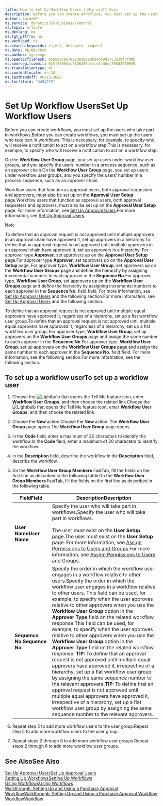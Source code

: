 ```yaml
---
title: How to Set Up Workflow Users | Microsoft Docs
description: Before you can create workflows, you must set up the users who take part in workflows. This is necessary, for example, to specify who will receive a notification to act on a workflow step.
author: SorenGP
ms.service: dynamics365-business-central
ms.topic: article
ms.devlang: na
ms.tgt_pltfrm: na
ms.workload: na
ms.search.keywords: reject, delegate, request
ms.date: 06/08/2020
ms.author: sgroespe
ms.openlocfilehash: ba6508c9679923836092ba4df9d3453a39f7fd9b
ms.sourcegitcommit: 0b5f8f68b1c9526288bfcce1a3bdc988d2910040
ms.translationtype: HT
ms.contentlocale: en-AU
ms.lasthandoff: 06/15/2020
ms.locfileid: "3454279"
---
```

# <a name="set-up-workflow-users"></a><span data-ttu-id="e87fb-104">Set Up Workflow Users</span><span class="sxs-lookup"><span data-stu-id="e87fb-104">Set Up Workflow Users</span></span>

<span data-ttu-id="e87fb-105">Before you can create workflows, you must set up the users who take part in workflows.</span><span class="sxs-lookup"><span data-stu-id="e87fb-105">Before you can create workflows, you must set up the users who take part in workflows.</span></span> <span data-ttu-id="e87fb-106">This is necessary, for example, to specify who will receive a notification to act on a workflow step.</span><span class="sxs-lookup"><span data-stu-id="e87fb-106">This is necessary, for example, to specify who will receive a notification to act on a workflow step.</span></span>  

<span data-ttu-id="e87fb-107">On the **Workflow User Group** page, you set up users under workflow user groups, and you specify the users’ number in a process sequence, such as an approver chain.</span><span class="sxs-lookup"><span data-stu-id="e87fb-107">On the **Workflow User Group** page, you set up users under workflow user groups, and you specify the users’ number in a process sequence, such as an approver chain.</span></span>  

<span data-ttu-id="e87fb-108">Workflow users that function as approval users, both approval requesters and approvers, must also be set up on the **Approval User Setup** page.</span><span class="sxs-lookup"><span data-stu-id="e87fb-108">Workflow users that function as approval users, both approval requesters and approvers, must also be set up on the **Approval User Setup** page.</span></span> <span data-ttu-id="e87fb-109">For more information, see [Set Up Approval Users](across-how-to-set-up-approval-users.md).</span><span class="sxs-lookup"><span data-stu-id="e87fb-109">For more information, see [Set Up Approval Users](across-how-to-set-up-approval-users.md).</span></span>  

> [!NOTE]  
> <span data-ttu-id="e87fb-110">To define that an approval request is not approved until multiple approvers in an approval chain have approved it, set up approvers in a hierarchy.</span><span class="sxs-lookup"><span data-stu-id="e87fb-110">To define that an approval request is not approved until multiple approvers in an approval chain have approved it, set up approvers in a hierarchy.</span></span> <span data-ttu-id="e87fb-111">For approver type **Approver**, set approvers up on the **Approval User Setup** page.</span><span class="sxs-lookup"><span data-stu-id="e87fb-111">For approver type **Approver**, set approvers up on the **Approval User Setup** page.</span></span> <span data-ttu-id="e87fb-112">For approver type, **Workflow User Group**, set approvers up on the **Workflow User Groups** page and define the hierarchy by assigning incremental numbers to each approver in the **Sequence No.**</span><span class="sxs-lookup"><span data-stu-id="e87fb-112">For approver type, **Workflow User Group**, set approvers up on the **Workflow User Groups** page and define the hierarchy by assigning incremental numbers to each approver in the **Sequence No.**</span></span> <span data-ttu-id="e87fb-113">field.</span><span class="sxs-lookup"><span data-stu-id="e87fb-113">field.</span></span> <span data-ttu-id="e87fb-114">For more information, see [Set Up Approval Users](across-how-to-set-up-approval-users.md) and the following section.</span><span class="sxs-lookup"><span data-stu-id="e87fb-114">For more information, see [Set Up Approval Users](across-how-to-set-up-approval-users.md) and the following section.</span></span>  
>
> <span data-ttu-id="e87fb-115">To define that an approval request is not approved until multiple equal approvers have approved it, regardless of a hierarchy, set up a flat workflow user group.</span><span class="sxs-lookup"><span data-stu-id="e87fb-115">To define that an approval request is not approved until multiple equal approvers have approved it, regardless of a hierarchy, set up a flat workflow user group.</span></span> <span data-ttu-id="e87fb-116">For approver type, **Workflow User Group**, set up approvers on the **Workflow User Groups** page and assign the same number to each approver in the **Sequence No.**</span><span class="sxs-lookup"><span data-stu-id="e87fb-116">For approver type, **Workflow User Group**, set up approvers on the **Workflow User Groups** page and assign the same number to each approver in the **Sequence No.**</span></span> <span data-ttu-id="e87fb-117">field.</span><span class="sxs-lookup"><span data-stu-id="e87fb-117">field.</span></span> <span data-ttu-id="e87fb-118">For more information, see the following section.</span><span class="sxs-lookup"><span data-stu-id="e87fb-118">For more information, see the following section.</span></span>  

## <a name="to-set-up-a-workflow-user"></a><span data-ttu-id="e87fb-119">To set up a workflow user</span><span class="sxs-lookup"><span data-stu-id="e87fb-119">To set up a workflow user</span></span>

1. <span data-ttu-id="e87fb-120">Choose the ![Lightbulb that opens the Tell Me feature](media/ui-search/search_small.png "Tell me what you want to do") icon, enter **Workflow User Groups**, and then choose the related link.</span><span class="sxs-lookup"><span data-stu-id="e87fb-120">Choose the ![Lightbulb that opens the Tell Me feature](media/ui-search/search_small.png "Tell me what you want to do") icon, enter **Workflow User Groups**, and then choose the related link.</span></span>  
2. <span data-ttu-id="e87fb-121">Choose the **New** action.</span><span class="sxs-lookup"><span data-stu-id="e87fb-121">Choose the **New** action.</span></span> <span data-ttu-id="e87fb-122">The **Workflow User Group** page opens.</span><span class="sxs-lookup"><span data-stu-id="e87fb-122">The **Workflow User Group** page opens.</span></span>  
3. <span data-ttu-id="e87fb-123">In the **Code** field, enter a maximum of 20 characters to identify the workflow.</span><span class="sxs-lookup"><span data-stu-id="e87fb-123">In the **Code** field, enter a maximum of 20 characters to identify the workflow.</span></span>  
4. <span data-ttu-id="e87fb-124">In the **Description** field, describe the workflow.</span><span class="sxs-lookup"><span data-stu-id="e87fb-124">In the **Description** field, describe the workflow.</span></span>  
5. <span data-ttu-id="e87fb-125">On the **Workflow User Group Members** FastTab, fill the fields on the first line as described in the following table.</span><span class="sxs-lookup"><span data-stu-id="e87fb-125">On the **Workflow User Group Members** FastTab, fill the fields on the first line as described in the following table.</span></span>  

    |<span data-ttu-id="e87fb-126">Field</span><span class="sxs-lookup"><span data-stu-id="e87fb-126">Field</span></span>|<span data-ttu-id="e87fb-127">Description</span><span class="sxs-lookup"><span data-stu-id="e87fb-127">Description</span></span>|  
    |---------------------------------|---------------------------------------|  
    |<span data-ttu-id="e87fb-128">**User Name**</span><span class="sxs-lookup"><span data-stu-id="e87fb-128">**User Name**</span></span>|<span data-ttu-id="e87fb-129">Specify the user who will take part in workflows.</span><span class="sxs-lookup"><span data-stu-id="e87fb-129">Specify the user who will take part in workflows.</span></span><br /><br /> <span data-ttu-id="e87fb-130">The user must exist on the **User Setup** page.</span><span class="sxs-lookup"><span data-stu-id="e87fb-130">The user must exist on the **User Setup** page.</span></span> <span data-ttu-id="e87fb-131">For more information, see [Assign Permissions to Users and Groups](ui-define-granular-permissions.md).</span><span class="sxs-lookup"><span data-stu-id="e87fb-131">For more information, see [Assign Permissions to Users and Groups](ui-define-granular-permissions.md).</span></span>|  
    |<span data-ttu-id="e87fb-132">**Sequence No.**</span><span class="sxs-lookup"><span data-stu-id="e87fb-132">**Sequence No.**</span></span>|<span data-ttu-id="e87fb-133">Specify the order in which the workflow user engages in a workflow relative to other users.</span><span class="sxs-lookup"><span data-stu-id="e87fb-133">Specify the order in which the workflow user engages in a workflow relative to other users.</span></span> <span data-ttu-id="e87fb-134">This field can be used, for example, to specify when the user approves relative to other approvers when you use the **Workflow User Group** option in the **Approver Type** field on the related workflow response.</span><span class="sxs-lookup"><span data-stu-id="e87fb-134">This field can be used, for example, to specify when the user approves relative to other approvers when you use the **Workflow User Group** option in the **Approver Type** field on the related workflow response.</span></span> <span data-ttu-id="e87fb-135">**TIP:**  To define that an approval request is not approved until multiple equal approvers have approved it, irrespective of a hierarchy, set up a flat workflow user group by assigning the same sequence number to the relevant approvers.</span><span class="sxs-lookup"><span data-stu-id="e87fb-135">**TIP:**  To define that an approval request is not approved until multiple equal approvers have approved it, irrespective of a hierarchy, set up a flat workflow user group by assigning the same sequence number to the relevant approvers.</span></span>|  
6. <span data-ttu-id="e87fb-136">Repeat step 5 to add more workflow users to the user group.</span><span class="sxs-lookup"><span data-stu-id="e87fb-136">Repeat step 5 to add more workflow users to the user group.</span></span>  
7. <span data-ttu-id="e87fb-137">Repeat steps 2 through 6 to add more workflow user groups.</span><span class="sxs-lookup"><span data-stu-id="e87fb-137">Repeat steps 2 through 6 to add more workflow user groups.</span></span>  

## <a name="see-also"></a><span data-ttu-id="e87fb-138">See Also</span><span class="sxs-lookup"><span data-stu-id="e87fb-138">See Also</span></span>

[<span data-ttu-id="e87fb-139">Set Up Approval Users</span><span class="sxs-lookup"><span data-stu-id="e87fb-139">Set Up Approval Users</span></span>](across-how-to-set-up-approval-users.md)  
[<span data-ttu-id="e87fb-140">Setting Up Workflows</span><span class="sxs-lookup"><span data-stu-id="e87fb-140">Setting Up Workflows</span></span>](across-set-up-workflows.md)  
[<span data-ttu-id="e87fb-141">Using Workflows</span><span class="sxs-lookup"><span data-stu-id="e87fb-141">Using Workflows</span></span>](across-use-workflows.md)  
[<span data-ttu-id="e87fb-142">Walkthrough: Setting Up and Using a Purchase Approval Workflow</span><span class="sxs-lookup"><span data-stu-id="e87fb-142">Walkthrough: Setting Up and Using a Purchase Approval Workflow</span></span>](walkthrough-setting-up-and-using-a-purchase-approval-workflow.md)  
[<span data-ttu-id="e87fb-143">Workflow</span><span class="sxs-lookup"><span data-stu-id="e87fb-143">Workflow</span></span>](across-workflow.md)  

